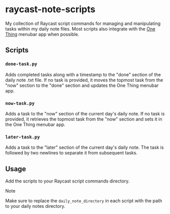 # raycast-note-scripts

My collection of Raycast script commands for managing and manipulating tasks within my daily note files. Most scripts also integrate with the [One Thing](https://sindresorhus.com/one-thing) menubar app when possible.

## Scripts

### `done-task.py`

Adds completed tasks along with a timestamp to the "done" section of the daily note .txt file. If no task is provided, it moves the topmost task from the "now" section to the "done" section and updates the One Thing menubar app.

### `now-task.py`

Adds a task to the "now" section of the current day's daily note. If no task is provided, it retrieves the topmost task from the "now" section and sets it in the One Thing menubar app.

### `later-task.py`

Adds a task to the "later" section of the current day's daily note. The task is followed by two newlines to separate it from subsequent tasks.

## Usage

Add the scripts to your Raycast script commands directory.

> [!NOTE]
> Make sure to replace the `daily_note_directory` in each script with the path to your daily notes directory.
